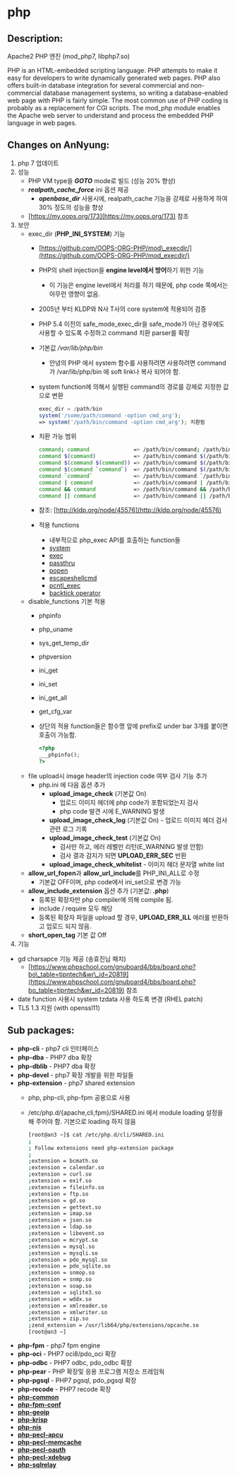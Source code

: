 # php

## Description:

Apache2 PHP 엔진 \(mod\_php7, libphp7.so\)

PHP is an HTML-embedded scripting language. PHP attempts to make it easy for developers to write dynamically generated web pages. PHP also offers built-in database integration for several commercial and non-commercial database management systems, so writing a database-enabled web page with PHP is fairly simple. The most common use of PHP coding is probably as a replacement for CGI scripts. The mod\_php module enables the Apache web server to understand and process the embedded PHP language in web pages.

## Changes on AnNyung:

1. php 7 업데이트 
2. 성능
   * PHP VM type을 _**GOTO**_ mode로 빌드 \(성능 20% 향상\)
   * _**realpath\_cache\_force**_ ini 옵션 제공
     * _**openbase\_dir**_ 사용시에, realpath\_cache 기능을 강제로 사용하게 하여 30% 정도의 성능을 향상
   * [https://my.oops.org/173](https://my.oops.org/173) 참조 
3. 보안
   * exec\_dir \(**PHP\_INI\_SYSTEM**\) 기능
     * [https://github.com/OOPS-ORG-PHP/mod\_execdir/](https://github.com/OOPS-ORG-PHP/mod_execdir/)
     * PHP의 shell injection을 **engine level에서 방어**하기 위한 기능
       * 이 기능은 engine level에서 처리를 하기 때문에, php code 쪽에서는 아무런 영향이 없음.
     * 2005년 부터 KLDP와 N사 T사의 core system에 적용되어 검증
     * PHP 5.4 이전의 safe\_mode\_exec\_dir을 safe\_mode가 아닌 경우에도 사용할 수 있도록 수정하고 command 치환 parser를 확장
     * 기본값 _/var/lib/php/bin_
       * 안녕의 PHP 에서 system 함수를 사용하려면 사용하려면 command가 /var/lib/php/bin 에 soft link나 복사 되어야 함.
     * system function에 의해서 실행된 command의 경로를 강제로 지정한 값으로 변환

       ```php
       exec_dir = /path/bin
       system('/some/path/command -option cmd_arg');
       => system('/path/bin/command -option cmd_arg'); 치환됨
       ```

     * 치환 가능 범위

       ```bash
       command; command              => /path/bin/command; /path/bin/command
       command $(command)            => /path/bin/command $(/path/bin/command)
       command $(command $(command)) => /path/bin/command $(/path/bin/command $(/path/bin/command))
       command $(command `command`)  => /path/bin/command $(/path/bin/command `/path/bin/command`)
       command `command`             => /path/bin/command `/path/bin/command`
       command | command             => /path/bin/command | /path/bin/command
       command && command            => /path/bin/command && /path/bin/command
       command || command            => /path/bin/command || /path/bin/command
       ```

     * 참조: [http://kldp.org/node/45576](http://kldp.org/node/45576)
     * 적용 functions
       * 내부적으로 php\_exec API를 호출하는 function들
       * [system](http://php.net/manual/kr/function.system.php)
       * [exec](http://php.net/manual/kr/function.exec.php)
       * [passthru](http://php.net/manual/kr/function.passthru.php)
       * [popen](http://php.net/manual/kr/function.popen.php)
       * [escapeshellcmd](http://php.net/manual/kr/function.escapeshellcmd.php)
       * [pcntl\_exec](http://php.net/manual/kr/function.pcntl-exec.php)
       * [backtick operator](http://php.net/manual/kr/language.operators.execution.php)
   * disable\_functions 기본 적용
     * phpinfo
     * php\_uname
     * sys\_get\_temp\_dir
     * phpversion
     * ini\_get
     * ini\_set
     * ini\_get\_all
     * get\_cfg\_var
     * 상단의 적용 function들은 함수명 앞에 prefix로 under bar 3개를 붙이면 호출이 가능함.

       ```php
       <?php
       ___phpinfo();
       ?>
       ```
   * file upload시 image header의 injection code 여부 검사 기능 추가
     * php.ini 에 다음 옵션 추가
       * **upload\_image\_check** \(기본값 On\)
         * 업로드 이미지 헤더에 php code가 포함되었는지 검사
         * php code 발견 시에 E\_WARNING 발생
       * **upload\_image\_check\_log** \(기본값 On\) - 업로드 이미지 헤더 검사 관련 로그 기록
       * **upload\_image\_check\_test** \(기본값 On\)
         * 검사만 하고, 에러 레벨만 리턴\(E\_WARNING 발생 안함\)
         * 검사 결과 감지가 되면 **UPLOAD\_ERR\_SEC** 반환
       * **upload\_image\_check\_whitelist** - 이미지 헤더 문자열 white list
   * **allow\_url\_fopen**과 **allow\_url\_include**를 PHP\_INI\_ALL로 수정
     * 기본값 OFF이며, php code에서 ini\_set으로 변경 가능
   * **allow\_include\_extension** 옵션 추가 \(기본값: **.php**\)
     * 등록된 확장자만 php compiler에 의해 compile 됨.
     * include / require 모두 해당
     * 등록된 확장자 파일을 upload 할 경우, **UPLOAD\_ERR\_ILL** 에러를 반환하고 업로드 되지 않음.
   * **short\_open\_tag** 기본 값 Off 
4.  기능
   * gd charsapce 기능 제공 \(송효진님 패치\)
     * [https://www.phpschool.com/gnuboard4/bbs/board.php?bo\_table=tipntech&wr\_id=20819](https://www.phpschool.com/gnuboard4/bbs/board.php?bo_table=tipntech&wr_id=20819) 참조
   * date function 사용시 system tzdata 사용 하도록 변경 \(RHEL patch\)
   * TLS 1.3 지원 \(with openssl11\)

## Sub packages:

* **php-cli** - php7 cli 인터페이스
* **php-dba** - PHP7 dba 확장
* **php-dblib** - PHP7 dba 확장
* **php-devel** - php7 확장 개발을 위한 파일들
* **php-extension** - php7 shared extension
  * php, php-cli, php-fpm 공용으로 사용
  * /etc/php.d/{apache,cli,fpm}/SHARED.ini 에서 module loading 설정을 해 주어야 함. 기본으로 loading 하지 않음

    ```bash
    [root@an3 ~]$ cat /etc/php.d/cli/SHARED.ini
    ;
    ; Follow extensions need php-extension package
    ;
    ;extension = bcmath.so
    ;extension = calendar.so
    ;extension = curl.so
    ;extension = exif.so
    ;extension = fileinfo.so
    ;extension = ftp.so
    ;extension = gd.so
    ;extension = gettext.so
    ;extension = imap.so
    ;extension = json.so
    ;extension = ldap.so
    ;extension = libevent.so
    ;extension = mcrypt.so
    ;extension = mysql.so
    ;extension = mysqli.so
    ;extension = pdo_mysql.so
    ;extension = pdo_sqlite.so
    ;extension = snmop.so
    ;extension = snmp.so
    ;extension = soap.so
    ;extension = sqlite3.so
    ;extension = wddx.so
    ;extension = xmlreader.so
    ;extension = xmlwriter.so
    ;extension = zip.so
    ;zend_extension = /usr/lib64/php/extensions/opcache.so
    [root@an3 ~]
    ```
* **php-fpm** - php7 fpm engine
* **php-oci** - PHP7 oci8/pdo\_oci 확장
* **php-odbc** - PHP7 odbc, pdo\_odbc 확장
* **php-pear** - PHP 확장및 응용 프로그램 저장소 프레임웍
* **php-pgsql** - PHP7 pgsql, pdo\_pgsql 확장
* **php-recode** - PHP7 recode 확장
* [**php-common**](../annyung3-core-packages/pkg-core-php-common.md)
* [**php-fpm-conf**](../annyung3-core-packages/pkg-core-php-fpm-conf.md)
* [**php-geoip**](../annyung3-core-packages/pkg-core-php-geoip.md)
* [**php-krisp**](../annyung3-core-packages/pkg-core-php-krisp.md)
* [**php-nis**](../annyung3-core-packages/pkg-core-php-nis.md)
* [**php-pecl-apcu**](../annyung3-addon-packages/pkg-addon-php-pecl-apcu.md)
* [**php-pecl-memcache**](../annyung3-addon-packages/pkg-addon-php-pecl-memcache.md)
* [**php-pecl-oauth**](../annyung3-addon-packages/pkg-addon-php-pecl-oauth.md)
* [**php-pecl-xdebug**](../annyung3-addon-packages/pkg-addon-php-pecl-xdebug.md)
* [**php-sqlrelay**](../annyung3-addon-packages/pkg-addon-sqlrelay.md)

